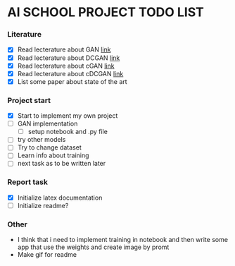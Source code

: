 # **AI SCHOOL PROJECT TODO LIST**
### **Literature**
- [x] Read lecterature about GAN    [link](https://arxiv.org/pdf/1406.2661.pdf)
- [x] Read lecterature about DCGAN  [link](https://arxiv.org/pdf/1511.06434v2.pdf)
- [x] Read lecterature about cGAN   [link](https://arxiv.org/pdf/1411.1784.pdf)
- [x] Read lecterature about cDCGAN [link](https://www.researchgate.net/publication/331915834_Designing_nanophotonic_structures_using_conditional-deep_convolutional_generative_adversarial_networks)
- [x] List some paper about state of the art

### **Project start**
- [x] Start to implement my own project
- [ ] GAN implementation
    - [ ] setup notebook and .py file
- [ ] try other models
- [ ] Try to change dataset
- [ ] Learn info about training
- [ ] next task as to be written later

### **Report task**
- [x] Initialize latex documentation
- [ ] Initialize readme?

### **Other**
- I think that i need to implement training in notebook and then write some app that use the weights and create image by promt
- Make gif for readme